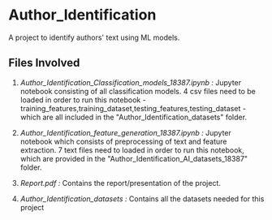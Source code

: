 # Author_Identification
A project to identify authors' text using ML models.

## Files Involved
1. *Author_Identification_Classification_models_18387.ipynb :* Jupyter notebook consisting of all classification models. 4 csv files need to be loaded in order to run this notebook - training_features,training_dataset,testing_features,testing_dataset - which are
all included in the "Author_Identification_datasets" folder.
         
2. *Author_Identification_feature_generation_18387.ipynb :*
            Jupyter notebook which consists of preprocessing of text and feature extraction. 7 text files need to
            loaded in order to run this notebook, which are provided in the "Author_Identification_AI_datasets_18387" 
            folder.
         
3. *Report.pdf :* Contains the report/presentation of the project.

4. *Author_Identification_datasets :* Contains all the datasets needed for this project
